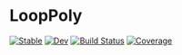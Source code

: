 # LoopPoly

[![Stable](https://img.shields.io/badge/docs-stable-blue.svg)](https://YingboMa.github.io/LoopPoly.jl/stable)
[![Dev](https://img.shields.io/badge/docs-dev-blue.svg)](https://YingboMa.github.io/LoopPoly.jl/dev)
[![Build Status](https://github.com/YingboMa/LoopPoly.jl/actions/workflows/CI.yml/badge.svg?branch=master)](https://github.com/YingboMa/LoopPoly.jl/actions/workflows/CI.yml?query=branch%3Amaster)
[![Coverage](https://codecov.io/gh/YingboMa/LoopPoly.jl/branch/master/graph/badge.svg)](https://codecov.io/gh/YingboMa/LoopPoly.jl)
